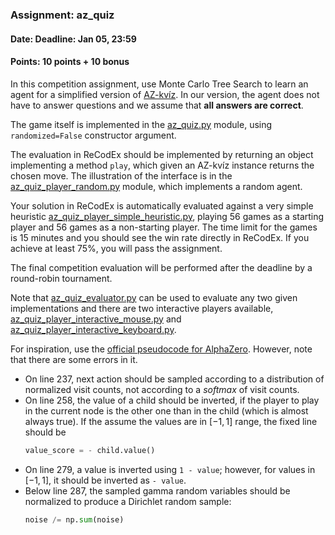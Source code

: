 ### Assignment: az_quiz
#### Date: Deadline: Jan 05, 23:59
#### Points: 10 points + 10 bonus

In this competition assignment, use Monte Carlo Tree Search to learn
an agent for a simplified version of [AZ-kvíz](https://cs.wikipedia.org/wiki/AZ-kv%C3%ADz).
In our version, the agent does not have to answer questions and we assume
that **all answers are correct**.

The game itself is implemented in the
[az_quiz.py](https://github.com/ufal/npfl122/tree/master/labs/10/az_quiz.py)
module, using `randomized=False` constructor argument.

The evaluation in ReCodEx should be implemented by returning an object
implementing a method `play`, which given an AZ-kvíz instance returns the chosen
move. The illustration of the interface is in the
[az_quiz_player_random.py](https://github.com/ufal/npfl122/tree/master/labs/10/az_quiz_player_random.py)
module, which implements a random agent.

Your solution in ReCodEx is automatically evaluated against a very simple heuristic
[az_quiz_player_simple_heuristic.py](https://github.com/ufal/npfl122/tree/master/labs/10/az_quiz_player_simple_heuristic.py),
playing 56 games as a starting player and 56 games as a non-starting player. The
time limit for the games is 15 minutes and you should see the win rate directly in
ReCodEx. If you achieve at least 75%, you will pass the assignment.

The final competition evaluation will be performed after the deadline by
a round-robin tournament.

Note that [az_quiz_evaluator.py](https://github.com/ufal/npfl122/tree/master/labs/10/az_quiz_evaluator.py)
can be used to evaluate any two given implementations and there are two
interactive players available, 
[az_quiz_player_interactive_mouse.py](https://github.com/ufal/npfl122/tree/master/labs/10/az_quiz_player_interactive_mouse.py)
and [az_quiz_player_interactive_keyboard.py](https://github.com/ufal/npfl122/tree/master/labs/10/az_quiz_player_interactive_keyboard.py).

For inspiration, use the [official pseudocode for AlphaZero](http://science.sciencemag.org/highwire/filestream/719481/field_highwire_adjunct_files/1/aar6404_DataS1.zip). However, note that there are some errors in it.
- On line 237, next action should be sampled according to a distribution
  of normalized visit counts, not according to a _softmax_ of visit counts.
- On line 258, the value of a child should be inverted, if the player to play in
  the current node is the other one than in the child (which is almost always
  true). If the assume the values are in $[-1, 1]$ range, the fixed line should be
  ```python
  value_score = - child.value()
  ```
- On line 279, a value is inverted using `1 - value`; however, for values in
  $[-1, 1]$, it should be inverted as `- value`.
- Below line 287, the sampled gamma random variables should be normalized
  to produce a Dirichlet random sample:
  ```python
  noise /= np.sum(noise)
  ```
